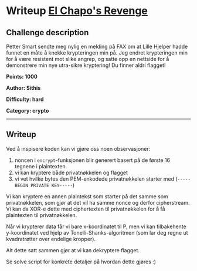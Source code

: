 # Writeup [El Chapo's Revenge](./README.md)

## Challenge description

Petter Smart sendte meg nylig en melding på FAX om at Lille Hjelper hadde funnet en måte å knekke krypteringen min på.
Jeg endret krypteringen min for å være resistent mot slike angrep, og satte opp en nettside for å demonstrere min nye utra-sikre kryptering! Du finner aldri flagget!


**Points: 1000**

**Author: Sithis**

**Difficulty: hard**

**Category: crypto** 

---

## Writeup

Ved å inspisere koden kan vi gjøre oss noen observasjoner:

1. noncen i `encrypt`-funksjonen blir generert basert på de første 16 tegnene i plaintexten.
2. vi kan kryptere både privatnøkkelen og flagget
3. vi vet hvilke bytes den PEM-enkodede privatnøkkelen starter med (`-----BEGIN PRIVATE KEY-----`)

Vi kan kryptere en annen plaintekst som starter på det samme som privatnøkkelen, som gjør at det vil ha samme nonce og derfor cipherstream. Vi kan da XOR-e dette med ciphertexten til privatnøkkelen for å få plaintexten til privatnøkkelen.

Når vi krypterer data får vi bare x-koordinatet til P, men vi kan tilbakehente y-koordinatet ved hjelp av Tonelli-Shanks-algoritmen (som lar deg regne ut kvadratrøtter over endelige kropper).

Alt dette satt sammen gjør at vi kan dekryptere flagget.

Se solve script for konkrete detaljer på hvordan dette gjøres :)

